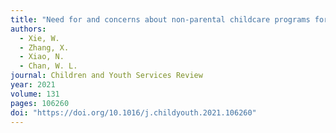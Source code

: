 ```yaml
---
title: "Need for and concerns about non-parental childcare programs for infants and toddlers in Hong Kong: Voices of parents"
authors:
  - Xie, W.
  - Zhang, X.
  - Xiao, N.
  - Chan, W. L.
journal: Children and Youth Services Review
year: 2021
volume: 131
pages: 106260
doi: "https://doi.org/10.1016/j.childyouth.2021.106260"
---
```

